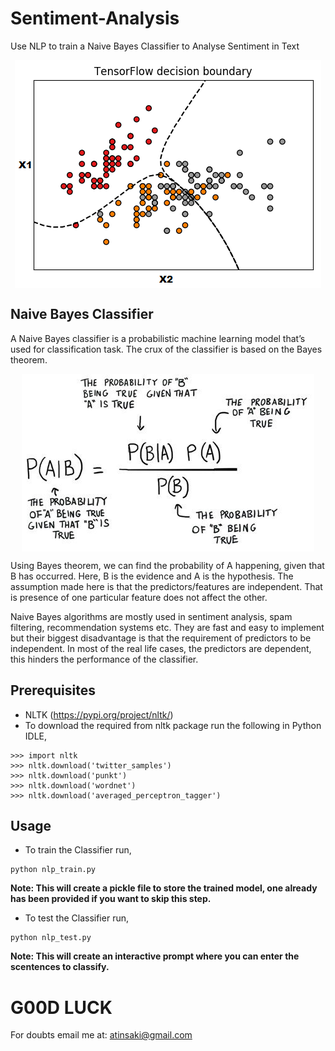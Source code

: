 # Sentiment-Analysis
Use NLP to train a Naive Bayes Classifier to Analyse Sentiment in Text

<p align="center">
<img src="https://github.com/crypto-code/Sentiment-Analysis/blob/master/assets/model.png" align="middle" />   </p>

## Naive Bayes Classifier

A Naive Bayes classifier is a probabilistic machine learning model that’s used for classification task. The crux of the classifier is based on the Bayes theorem.

<p align="center">
<img src="https://github.com/crypto-code/Sentiment-Analysis/blob/master/assets/bayes_theorem.jpg" align="middle" />   </p>

Using Bayes theorem, we can find the probability of A happening, given that B has occurred. Here, B is the evidence and A is the hypothesis. The assumption made here is that the predictors/features are independent. That is presence of one particular feature does not affect the other. 

Naive Bayes algorithms are mostly used in sentiment analysis, spam filtering, recommendation systems etc. They are fast and easy to implement but their biggest disadvantage is that the requirement of predictors to be independent. In most of the real life cases, the predictors are dependent, this hinders the performance of the classifier.

## Prerequisites
- NLTK (https://pypi.org/project/nltk/)
- To download the required from nltk package run the following in Python IDLE,
```
>>> import nltk
>>> nltk.download('twitter_samples')
>>> nltk.download('punkt')
>>> nltk.download('wordnet')
>>> nltk.download('averaged_perceptron_tagger')
```

## Usage

- To train the Classifier run,
```
python nlp_train.py
```
**Note: This will create a pickle file to store the trained model, one already has been provided if you want to skip this step.**

- To test the Classifier run,
```
python nlp_test.py
```
**Note: This will create an interactive prompt where you can enter the scentences to classify.**


# G00D LUCK

For doubts email me at:
atinsaki@gmail.com
